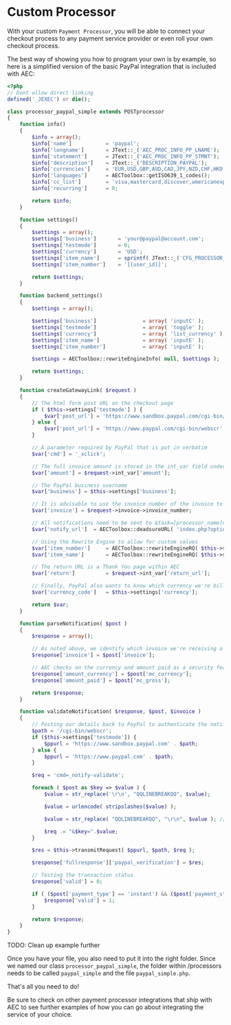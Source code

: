 # Custom Processor

With your custom `Payment Processor`, you will be able to connect your checkout process to any payment service provider or even roll your own checkout process.

The best way of showing you how to program your own is by example, so here is a simplified version of the basic PayPal integration that is included with AEC:

```php
<?php
// Dont allow direct linking
defined('_JEXEC') or die();

class processor_paypal_simple extends POSTprocessor
{
	function info()
	{
		$info = array();
		$info['name']			= 'paypal';
		$info['longname']		= JText::_('AEC_PROC_INFO_PP_LNAME');
		$info['statement']		= JText::_('AEC_PROC_INFO_PP_STMNT');
		$info['description']	= JText::_('DESCRIPTION_PAYPAL');
		$info['currencies']		= 'EUR,USD,GBP,AUD,CAD,JPY,NZD,CHF,HKD,SGD,SEK,DKK,PLN,NOK,HUF,CZK,MXN,ILS,BRL,MYR,PHP,TWD,THB,ZAR';
		$info['languages']		= AECToolbox::getISO639_1_codes();
		$info['cc_list']		= 'visa,mastercard,discover,americanexpress,echeck,giropay';
		$info['recurring']		= 0;

		return $info;
	}

	function settings()
	{
		$settings = array();
		$settings['business']		= 'your@paypal@account.com';
		$settings['testmode']		= 0;
		$settings['currency']		= 'USD';
		$settings['item_name']		= sprintf( JText::_('CFG_PROCESSOR_ITEM_NAME_DEFAULT'), '[[cms_live_site]]', '[[user_name]]', '[[user_username]]' );
		$settings['item_number']	= '[[user_id]]';

		return $settings;
	}

	function backend_settings()
	{
		$settings = array();

		$settings['business']				= array( 'inputC' );
		$settings['testmode']				= array( 'toggle' );
		$settings['currency']				= array( 'list_currency' );
		$settings['item_name']				= array( 'inputE' );
		$settings['item_number']			= array( 'inputE' );

		$settings = AECToolbox::rewriteEngineInfo( null, $settings );

		return $settings;
	}

	function createGatewayLink( $request )
	{
		// The html form post URL on the checkout page
		if ( $this->settings['testmode'] ) {
			$var['post_url'] = 'https://www.sandbox.paypal.com/cgi-bin/webscr';
		} else {
			$var['post_url'] = 'https://www.paypal.com/cgi-bin/webscr';
		}

		// A parameter required by PayPal that is put in verbatim
		$var['cmd'] = '_xclick';

		// The full invoice amount is stored in the int_var field under `amount`
		$var['amount'] = $request->int_var['amount'];

		// The PayPal business username
		$var['business'] = $this->settings['business'];

		// It is advisable to use the invoice number of the invoice to identify notifications
		$var['invoice'] = $request->invoice->invoice_number;

		// All notifications need to be sent to &task=[processor_name]notification
		$var['notify_url']	= AECToolbox::deadsureURL( 'index.php?option=com_acctexp&amp;task=paypalnotification' );

		// Using the Rewrite Engine to allow for custom values
		$var['item_number']		= AECToolbox::rewriteEngineRQ( $this->settings['item_number'], $request );
		$var['item_name']		= AECToolbox::rewriteEngineRQ( $this->settings['item_name'], $request );

		// The return URL is a Thank You page within AEC
		$var['return']			= $request->int_var['return_url'];

		// Finally, PayPal also wants to know which currency we're billing in
		$var['currency_code']	= $this->settings['currency'];

		return $var;
	}

	function parseNotification( $post )
	{
		$response = array();

		// As noted above, we identify which invoice we're receiving a notice for by the invoice number
		$response['invoice'] = $post['invoice'];

		// AEC checks on the currency and amount paid as a security feature, so we want to read it out here
		$response['amount_currency'] = $post['mc_currency'];
		$response['amount_paid'] = $post['mc_gross'];

		return $response;
	}

	function validateNotification( $response, $post, $invoice )
	{
		// Posting our details back to PayPal to authenticate the notification
		$path = '/cgi-bin/webscr';
		if ($this->settings['testmode']) {
			$ppurl = 'https://www.sandbox.paypal.com' . $path;
		} else {
			$ppurl = 'https://www.paypal.com' . $path;
		}

		$req = 'cmd=_notify-validate';

		foreach ( $post as $key => $value ) {
			$value = str_replace('\r\n', "QQLINEBREAKQQ", $value);

			$value = urlencode( stripslashes($value) );

			$value = str_replace( "QQLINEBREAKQQ", "\r\n", $value ); // linebreak fix

			$req .= "&$key=".$value;
		}

		$res = $this->transmitRequest( $ppurl, $path, $req );

		$response['fullresponse']['paypal_verification'] = $res;

		// Testing the transaction status
		$response['valid'] = 0;

		if ( ($post['payment_type'] == 'instant') && ($post['payment_status'] == 'Completed') ) {
			$response['valid'] = 1;
		}

		return $response;
	}
}

```

TODO: Clean up example further

Once you have your file, you also need to put it into the right folder. Since we named our class `processor_paypal_simple`, the folder within /processors needs to be called `paypal_simple` and the file `paypal_simple.php`.

That's all you need to do!

Be sure to check on other payment processor integrations that ship with AEC to see further examples of how you can go about integrating the service of your choice.
